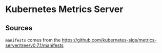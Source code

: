 # Kubernetes Metrics Server

## Sources

`manifests` comes from the <https://github.com/kubernetes-sigs/metrics-server/tree/v0.7.1/manifests>
